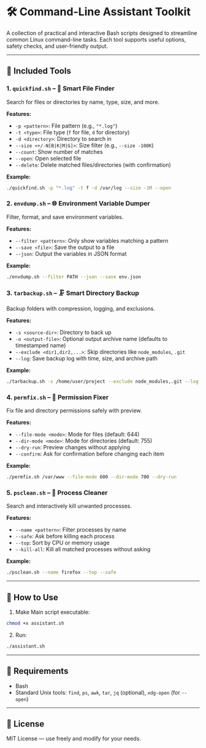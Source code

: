 # 🛠️ Command-Line Assistant Toolkit

A collection of practical and interactive Bash scripts designed to streamline common Linux command-line tasks. Each tool supports useful options, safety checks, and user-friendly output.

---

## 📁 Included Tools

### 1. `quickfind.sh` – 🔎 Smart File Finder

Search for files or directories by name, type, size, and more.

**Features:**

- `-p <pattern>`: File pattern (e.g., `"*.log"`)
- `-t <type>`: File type (`f` for file, `d` for directory)
- `-d <directory>`: Directory to search in
- `--size <+/-N[B|K|M|G]>`: Size filter (e.g., `--size -100K`)
- `--count`: Show number of matches
- `--open`: Open selected file
- `--delete`: Delete matched files/directories (with confirmation)

**Example:**

```bash
./quickfind.sh -p "*.log" -t f -d /var/log --size -1M --open
```

### 2. `envdump.sh` – 🌐 Environment Variable Dumper

Filter, format, and save environment variables.

**Features:**

- `--filter <pattern>`: Only show variables matching a pattern
- `--save <file>`: Save the output to a file
- `--json`: Output the variables in JSON format

**Example:**

```bash
./envdump.sh --filter PATH --json --save env.json
```

### 3. `tarbackup.sh` – 🗜️ Smart Directory Backup

Backup folders with compression, logging, and exclusions.

**Features:**

- `-s <source-dir>`: Directory to back up
- `-o <output-file>`: Optional output archive name (defaults to timestamped name)
- `--exclude <dir1,dir2,...>`: Skip directories like `node_modules`, `.git`
- `--log`: Save backup log with time, size, and archive path

**Example:**

```bash
./tarbackup.sh -s /home/user/project --exclude node_modules,.git --log
```

### 4. `permfix.sh` – 🔐 Permission Fixer

Fix file and directory permissions safely with preview.

**Features:**

- `--file-mode <mode>`: Mode for files (default: 644)
- `--dir-mode <mode>`: Mode for directories (default: 755)
- `--dry-run`: Preview changes without applying
- `--confirm`: Ask for confirmation before changing each item

**Example:**

```bash
./permfix.sh /var/www --file-mode 600 --dir-mode 700 --dry-run
```

### 5. `psclean.sh` – 🚫 Process Cleaner

Search and interactively kill unwanted processes.

**Features:**

- `--name <pattern>`: Filter processes by name
- `--safe`: Ask before killing each process
- `--top`: Sort by CPU or memory usage
- `--kill-all`: Kill all matched processes without asking

**Example:**

```bash
./psclean.sh --name firefox --top --safe
```

---

## 🚀 How to Use

1. Make Main script executable:

```bash
chmod +x assistant.sh
```

2. Run:

```bash
./assistant.sh
```

---

## 🧠 Requirements

- Bash
- Standard Unix tools: `find`, `ps`, `awk`, `tar`, `jq` (optional), `xdg-open` (for `--open`)

---

## 📄 License

MIT License — use freely and modify for your needs.
